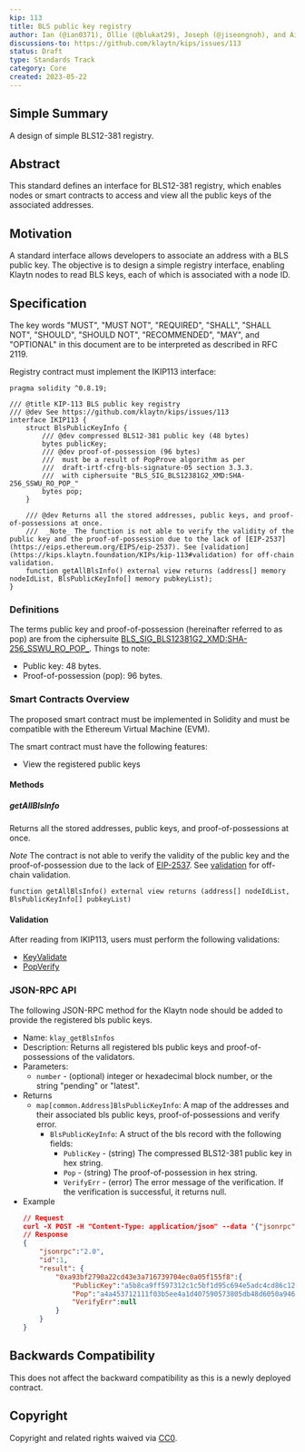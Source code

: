 ```yaml
---
kip: 113
title: BLS public key registry
author: Ian (@ian0371), Ollie (@blukat29), Joseph (@jiseongnoh), and Aidan (@aidan-kwon)
discussions-to: https://github.com/klaytn/kips/issues/113
status: Draft
type: Standards Track
category: Core
created: 2023-05-22
---
```


## Simple Summary

A design of simple BLS12-381 registry.

## Abstract

This standard defines an interface for BLS12-381 registry, which enables nodes or smart contracts to access and view all the public keys of the associated addresses.

## Motivation

A standard interface allows developers to associate an address with a BLS public key. The objective is to design a simple registry interface, enabling Klaytn nodes to read BLS keys, each of which is associated with a node ID.

## Specification

The key words "MUST", "MUST NOT", "REQUIRED", "SHALL", "SHALL NOT", "SHOULD", "SHOULD NOT", "RECOMMENDED", "MAY", and "OPTIONAL" in this document are to be interpreted as described in RFC 2119.

Registry contract must implement the IKIP113 interface:

```solidity
pragma solidity ^0.8.19;

/// @title KIP-113 BLS public key registry
/// @dev See https://github.com/klaytn/kips/issues/113
interface IKIP113 {
    struct BlsPublicKeyInfo {
        /// @dev compressed BLS12-381 public key (48 bytes)
        bytes publicKey;
        /// @dev proof-of-possession (96 bytes)
        ///  must be a result of PopProve algorithm as per
        ///  draft-irtf-cfrg-bls-signature-05 section 3.3.3.
        ///  with ciphersuite "BLS_SIG_BLS12381G2_XMD:SHA-256_SSWU_RO_POP_"
        bytes pop;
    }

    /// @dev Returns all the stored addresses, public keys, and proof-of-possessions at once.
    ///  _Note_ The function is not able to verify the validity of the public key and the proof-of-possession due to the lack of [EIP-2537](https://eips.ethereum.org/EIPS/eip-2537). See [validation](https://kips.klaytn.foundation/KIPs/kip-113#validation) for off-chain validation.
    function getAllBlsInfo() external view returns (address[] memory nodeIdList, BlsPublicKeyInfo[] memory pubkeyList);
}
```

### Definitions

The terms public key and proof-of-possession (hereinafter referred to as pop) are from the ciphersuite [BLS_SIG_BLS12381G2_XMD:SHA-256_SSWU_RO_POP\_](https://www.ietf.org/archive/id/draft-irtf-cfrg-bls-signature-05.html#section-4.2.3). Things to note:

- Public key: 48 bytes.
- Proof-of-possession (pop): 96 bytes.

### Smart Contracts Overview

The proposed smart contract must be implemented in Solidity and must be compatible with the Ethereum Virtual Machine (EVM).

The smart contract must have the following features:

- View the registered public keys

#### Methods

##### getAllBlsInfo

Returns all the stored addresses, public keys, and proof-of-possessions at once.

_Note_ The contract is not able to verify the validity of the public key and the proof-of-possession due to the lack of [EIP-2537](https://eips.ethereum.org/EIPS/eip-2537). See [validation](#validation) for off-chain validation.

```solidity
function getAllBlsInfo() external view returns (address[] nodeIdList, BlsPublicKeyInfo[] pubkeyList)
```

#### Validation

After reading from IKIP113, users must perform the following validations:

- [KeyValidate](https://www.ietf.org/archive/id/draft-irtf-cfrg-bls-signature-05.html#section-2.5)
- [PopVerify](https://www.ietf.org/archive/id/draft-irtf-cfrg-bls-signature-05.html#section-3.3.3)

### JSON-RPC API

The following JSON-RPC method for the Klaytn node should be added to provide the registered bls public keys.

* Name: `klay_getBlsInfos`
* Description: Returns all registered bls public keys and proof-of-possessions of the validators.
* Parameters:
    * `number` - (optional) integer or hexadecimal block number, or the string "pending" or "latest".
* Returns 
    * `map[common.Address]BlsPublicKeyInfo`: A map of the addresses and their associated bls public keys, proof-of-possessions and verify error.
        * `BlsPublicKeyInfo`: A struct of the bls record with the following fields:
            * `PublicKey` - (string) The compressed BLS12-381 public key in hex string.
            * `Pop` - (string) The proof-of-possession in hex string.
            * `VerifyErr` - (error) The error message of the verification. If the verification is successful, it returns null.
* Example
    ```json
    // Request
    curl -X POST -H "Content-Type: application/json" --data '{"jsonrpc":"2.0", "method":"klay_getBlsInfos", "params":["latest"],"id":1}' http://localhost:8551
    // Response
    {
        "jsonrpc":"2.0",
        "id":1,
        "result": {
            "0xa93bf2790a22cd43e3a716739704ec0a05f155f8":{
                "PublicKey":"a5b8ca9ff597312c1c5bf1d95c694e5adc4cd86c1219cf4c17aec4c858fb0d89e794bfc740121c6ad1ab5fd9e4c2cdd6",
                "Pop":"a4a453712111f03b5ee4a1d407590573805db48d6050a9461a94c555779ee555c8a89386802eae8cd90708728cccfdde0be95230c55438084c80865bfff47bb381c5e60aaeab6d3d355e36645307f0065d5dd80e544eed00fddfcdd94f3402ca",
                "VerifyErr":null
            }
        }
    }
    ```
## Backwards Compatibility

This does not affect the backward compatibility as this is a newly deployed contract.

## Copyright

Copyright and related rights waived via [CC0](https://creativecommons.org/publicdomain/zero/1.0/).
